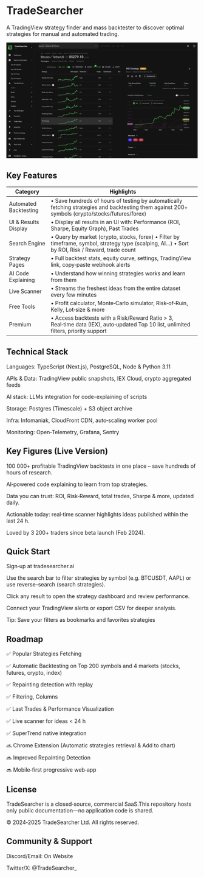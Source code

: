 # TradeSearcher

A TradingView strategy finder and mass backtester to discover optimal strategies for manual and automated trading.

![App preview](./docs/static/img/screenshots/full_app.png)

## Key Features

| Category              | Highlights                                                                                                                                       |
| --------------------- | ------------------------------------------------------------------------------------------------------------------------------------------------ |
| Automated Backtesting | • Save hundreds of hours of testing by automatically fetching strategies and backtesting them against 200+ symbols (crypto/stocks/futures/forex) |
| UI & Results Display  | • Display all results in an UI with: Performance (ROI, Sharpe, Equity Graph), Past Trades                                                        |
| Search Engine         | • Query by market (crypto, stocks, forex) • Filter by timeframe, symbol, strategy type (scalping, AI…) • Sort by ROI, Risk / Reward, trade count |
| Strategy Pages        | • Full backtest stats, equity curve, settings, TradingView link, copy‑paste webhook alerts                                                       |
| AI Code Explaining    | • Understand how winning strategies works and learn from them                                                                                    |
| Live Scanner          | • Streams the freshest ideas from the entire dataset every few minutes                                                                           |
| Free Tools            | • Profit calculator, Monte‑Carlo simulator, Risk‑of‑Ruin, Kelly, Lot‑size & more                                                                 |
| Premium               | • Access backtests with a Risk/Reward Ratio > 3, Real‑time data (IEX), auto‑updated Top 10 list, unlimited filters, priority support             |

## Technical Stack

Languages: TypeScript (Next.js), PostgreSQL, Node & Python 3.11

APIs & Data: TradingView public snapshots, IEX Cloud, crypto aggregated feeds

AI stack: LLMs integration for code-explaining of scripts

Storage: Postgres (Timescale) + S3 object archive

Infra: Infomaniak, CloudFront CDN, auto‑scaling worker pool

Monitoring: Open‑Telemetry, Grafana, Sentry

## Key Figures (Live Version)

100 000+ profitable TradingView backtests in one place – save hundreds of hours of research.

AI‑powered code explaining to learn from top strategies.

Data you can trust: ROI, Risk‑Reward, total trades, Sharpe & more, updated daily.

Actionable today: real‑time scanner highlights ideas published within the last 24 h.

Loved by 3 200+ traders since beta launch (Feb 2024).

## Quick Start

Sign‑up at tradesearcher.ai

Use the search bar to filter strategies by symbol (e.g. BTCUSDT, AAPL) or use reverse-search (search strategies).

Click any result to open the strategy dashboard and review performance.

Connect your TradingView alerts or export CSV for deeper analysis.

Tip: Save your filters as bookmarks and favorites strategies

## Roadmap

✅ Popular Strategies Fetching

✅ Automatic Backtesting on Top 200 symbols and 4 markets (stocks, futures, crypto, index)

✅ Repainting detection with replay

✅ Filtering, Columns

✅ Last Trades & Performance Visualization

✅ Live scanner for ideas < 24 h

✅ SuperTrend native integration

🔜 Chrome Extension (Automatic strategies retrieval & Add to chart)

🔜 Improved Repainting Detection

🔜 Mobile‑first progressive web‑app

## License

TradeSearcher is a closed‑source, commercial SaaS.This repository hosts only public documentation—no application code is shared.

© 2024‑2025 TradeSearcher Ltd. All rights reserved.

## Community & Support

Discord/Email: On Website

Twitter/X: @TradeSearcher\_
